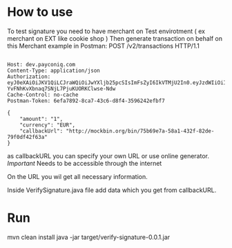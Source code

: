 # How to use 
To test signature you need to have merchant on Test envirotment ( ex merchant on EXT like cookie shop )
Then generate transaction on behalf on this Merchant example in Postman:
POST /v2/transactions HTTP/1.1
```

Host: dev.payconiq.com
Content-Type: application/json
Authorization: eyJ0eXAiOiJKV1QiLCJraWQiOiJwYXljb25pcSIsImFsZyI6IkVTMjU2In0.eyJzdWIiOiI1NjlmODI4OWMyNWM0MTAzYTM1OTdlYzgiLCJqdGkiOiIyOTdmNzhlMS02ZjVjLTRiZGItYjQ5Yi1kNjNhN2E4Yzg4YjMiLCJpYXQiOjE0OTYyMDc5NTUsImV4cCI6MTUyNzc0Mzk1NSwibmJmIjoxNDk2MjA3OTU1LCJ0b2tlblR5cGUiOiJUT0tFTiIsInN0eXBlIjoiTSJ9.PJUQJGJWbUNYPNbQz0O4DcqIn80z6LpkSr9ozzzPAHwJYbtB9I-YvFNhKvXbnaq7SNjL7PjuKUORKClwse-Ndw
Cache-Control: no-cache
Postman-Token: 6efa7892-8ca7-43c6-d8f4-3596242efbf7

{
    "amount": "1",
    "currency": "EUR",
    "callbackUrl": "http://mockbin.org/bin/75b69e7a-58a1-432f-82de-79f0df42f63a"
}

```

as callbackURL you can specify your own URL or use online generator. *Important* Needs to be accessible through the internet

On the URL you wil get all necessary information. 

Inside VerifySignature.java file add data which you get from callbackURL. 

# Run
mvn clean install
java -jar target/verify-signature-0.0.1.jar 